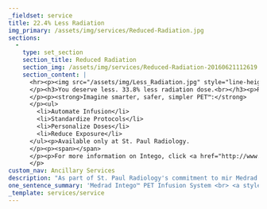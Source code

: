 ```yaml
---
_fieldset: service
title: 22.4% Less Radiation
img_primary: /assets/img/services/Reduced-Radiation.jpg
sections:
  - 
    type: set_section
    section_title: Reduced Radiation
    section_img: /assets/img/services/Reduced-Radiation-20160621112619.jpg
    section_content: |
      <hr><p><img src="/assets/img/Less_Radiation.jpg" style="line-height: 1.6em;">
      </p><h3>You deserve less. 33.8% less radiation dose.<br></h3><p>Recently we introduced Intego, an innovative new PET infusion system that reduces radiation dose by determining FDG amounts by patient weight. Our initial forecast was cautiously optimistic ─ 22.4% less radiation dose per patient. Now the results of our studies are in and Intego actually reduces radiation dose by up to 33.8%! It’s great news for patients ─ far less radiation dose with the same excellent care and image quality.
      </p><p><strong>Imagine smarter, safer, simpler PET™:</strong>
      </p><ul>
      	<li>Automate Infusion</li>
      	<li>Standardize Protocols</li>
      	<li>Personalize Doses</li>
      	<li>Reduce Exposure</li>
      </ul><p>Available only at St. Paul Radiology.
      </p><p><span></span>
      </p><p>For more information on Intego, click <a href="http://www.radiologysolutions.bayer.com/products/molecularimaging/intego/" target="_blank">here</a> or call <a href="tel: 651.632.5700" target="_blank">651.632.5700</a>.<br>
      </p>
custom_nav: Ancillary Services
description: "As part of St. Paul Radiology's commitment to mir Medrad Intego™ PET Infusion System, the first in the exact amount of FDG needed for each patient diagnosis."
one_sentence_summary: 'Medrad Intego™ PET Infusion System <br> <a style="color: #333333; font-size: 12px;" href="http://www.stpaulradiology.com/about/reduced-radiation">Reduced Radiation</a>'
_template: services/service
---
```






